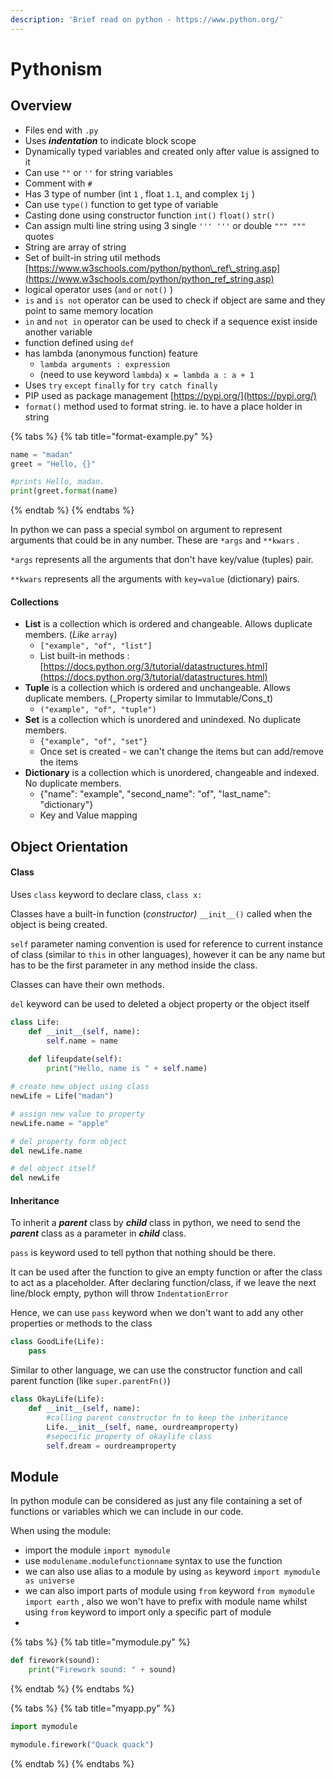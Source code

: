 ```yaml
---
description: 'Brief read on python - https://www.python.org/'
---
```


# Pythonism

## Overview

* Files end with `.py` 
* Uses _**indentation**_ to indicate block scope
* Dynamically typed variables and created only after value is assigned to it
* Can use `""` or `''` for string variables
* Comment with `#` 
* Has 3 type of number \(int `1` , float `1.1`, and complex `1j` \)
* Can use `type()` function to get type of variable
* Casting done using constructor function `int()` `float()` `str()` 
* Can assign multi line string using 3 single `''' '''` or double `""" """` quotes
* String are array of string
* Set of built-in string util methods [https://www.w3schools.com/python/python\_ref\_string.asp](https://www.w3schools.com/python/python_ref_string.asp)
* logical operator uses \(`and` `or` `not()` \)
*  `is` and `is not` operator can be used to check if object are same and they point to same memory location 
* `in` and `not in` operator can be used to check if a sequence exist inside another variable
* function defined using `def` 
* has lambda \(anonymous function\) feature
  * `lambda arguments : expression` 
  * \(need to use keyword `lambda`\) `x = lambda a : a + 1` 
* Uses `try` `except` `finally` for `try catch finally` 
* PIP used as package management [https://pypi.org/](https://pypi.org/)
* `format()` method used to format string. ie. to have a place holder in string  

{% tabs %}
{% tab title="format-example.py" %}
```python
name = "madan"
greet = "Hello, {}" 

#prints Hello, madan.
print(greet.format(name)   
```
{% endtab %}
{% endtabs %}

In python we can pass a special symbol on argument to represent arguments that could be in any number. These are `*args` and `**kwars` .

`*args` represents all the arguments that don't have key/value \(tuples\) pair. 

`**kwars` represents all the arguments with `key=value` \(dictionary\) pairs.

#### **Collections**

* **List** is a collection which is ordered and changeable. Allows duplicate members. \(_Like_ `array`\)
  * `["example", "of", "list"]`
  * List built-in methods : [https://docs.python.org/3/tutorial/datastructures.html](https://docs.python.org/3/tutorial/datastructures.html)
* **Tuple** is a collection which is ordered and unchangeable. Allows duplicate members. \(_Property similar to Immutable/Cons_t\)
  * `("example", "of", "tuple")`
* **Set** is a collection which is unordered and unindexed. No duplicate members.
  * `{"example", "of", "set"}`
  * Once set is created - we can't change the items but can add/remove the items
* **Dictionary** is a collection which is unordered, changeable and indexed. No duplicate members.
  * {"name": "example", "second\_name": "of", "last\_name": "dictionary"}
  * Key and Value mapping

## Object Orientation

#### Class

Uses `class` keyword to declare class, `class x:` 

Classes have a built-in function \(_constructor\)_ `__init__()` called when the object is being created. 

`self` parameter naming convention is used for reference to current instance of class \(similar to  `this` in other languages\), however it can be any name but has to be the first parameter in any method inside the class.

Classes can have their own methods.

`del` keyword can be used to deleted a object property or the object itself

```python
class Life:
    def __init__(self, name):
        self.name = name
        
    def lifeupdate(self):
        print("Hello, name is " + self.name)

# create new object using class        
newLife = Life("madan")

# assign new value to property
newLife.name = "apple"

# del property form object
del newLife.name

# del object itself
del newLife

```

#### Inheritance

To inherit a _**parent**_ class by _**child**_ class in python, we need to send the _**parent**_ class as a parameter in _**child**_ class.

`pass` is keyword used to tell python that nothing should be there.

It can be used after the function to give an empty function or after the class to act as a placeholder.  After declaring function/class, if we leave the next line/block empty, python will throw `IndentationError` 

Hence, we can use `pass` keyword when we don't want to add any other properties or methods to the class

```python
class GoodLife(Life):
    pass
```

Similar to other language, we can use the constructor function and call parent function \(like `super.parentFn()`\)

```python
class OkayLife(Life):
    def __init__(self, name):
        #calling parent constructor fn to keep the inheritance
        Life.__init__(self, name, ourdreamproperty)
        #sepecific property of okaylife class
        self.dream = ourdreamproperty
```

## Module

In python module can be considered as just any file containing a set of functions or variables which we can include in our code. 

When using the module:

* import the module `import mymodule`
* use `modulename.modulefunctionname` syntax to use the function
* we can also use alias to a module by using `as` keyword `import mymodule as universe` 
* we can also import parts of module using `from` keyword `from mymodule import earth` , also we won't have to prefix with module name whilst using `from` keyword to import only a specific part of module
* 
{% tabs %}
{% tab title="mymodule.py" %}
```python
def firework(sound):
    print("Firework sound: " + sound)
```
{% endtab %}
{% endtabs %}

{% tabs %}
{% tab title="myapp.py" %}
```python
import mymodule

mymodule.firework("Quack quack")
```
{% endtab %}
{% endtabs %}

